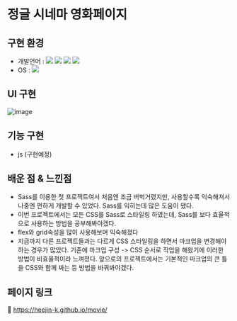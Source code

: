 # 정글 시네마 영화페이지

## 구현 환경

- 개발언어 :
  <img src="https://img.shields.io/badge/HTML-E34F26?style=flat-square&logo=HTML5&logoColor=white"/></a> <img src="https://img.shields.io/badge/CSS-1572B6?style=flat-square&logo=CSS3&logoColor=white"/></a>
  <img src="https://img.shields.io/badge/Sass-CC6699?style=flat-square&logo=Sass&logoColor=white"/></a>
  <img src="https://img.shields.io/badge/JavaScript-F7DF1E?style=flat-square&logo=JavaScript&logoColor=black"/></a>
- OS :
  <img src="https://img.shields.io/badge/Window-0078D6?style=flat-square&logo=Windows&logoColor=white"/></a>

## UI 구현

![image](https://user-images.githubusercontent.com/54096506/165804077-d06ee635-3a10-4d88-af6b-86fa78a76326.png)

## 기능 구현

- js (구현예정)

## 배운 점 & 느낀점

- Sass를 이용한 첫 프로젝트여서 처음엔 조금 버벅거렸지만, 사용할수록 익숙해져서 나중엔 편하게 개발할 수 있었다. Sass를 익히는데 많은 도움이 됐다.
- 이번 프로젝트에서는 모든 CSS를 Sass로 스타일링 하였는데, Sass를 보다 효율적으로 사용하는 방법을 공부해봐야겠다.
- flex와 grid속성을 많이 사용해보며 익숙해졌다
- 지금까지 다른 프로젝트들과는 다르게 CSS 스타일링을 하면서 마크업을 변경해야하는 경우가 많았다. 기존에 마크업 구성 -> CSS 순서로 작업을 해왔기에 이러한 방법이 비효율적이라 느껴졌다. 앞으로의 프로젝트에서는 기본적인 마크업의 큰 틀을 CSS와 함께 짜는 등 방법을 바꿔봐야겠다.

## 페이지 링크

🔗 https://heejin-k.github.io/movie/
